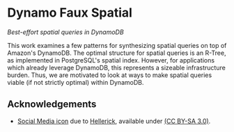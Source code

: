 # Dynamo Faux Spatial
*Best-effort spatial queries in DynamoDB*

This work examines a few patterns for synthesizing spatial queries on top of
Amazon's DynamoDB. The optimal structure for spatial queries is an R-Tree, as
implemented in PostgreSQL's spatial index. However, for applications which
already leverage DynamoDB, this represents a sizeable infrastructure burden.
Thus, we are motivated to look at ways to make spatial queries viable (if not
strictly optimal) within DynamoDB.

## Acknowledgements
* [Social Media icon](https://commons.wikimedia.org/wiki/File:Division_of_the_Earth_into_Gauss-Krueger_zones_-_Globe.svg) due to [Hellerick](https://commons.wikimedia.org/wiki/User:Hellerick), available under [(CC BY-SA 3.0)](https://creativecommons.org/licenses/by-sa/3.0/deed.en).
